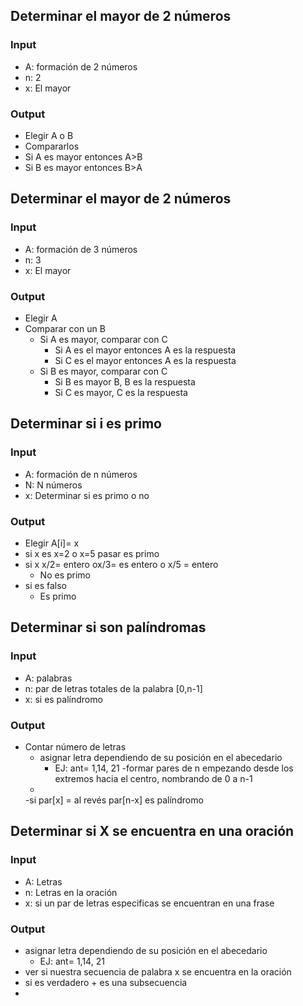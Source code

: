 ## Determinar el mayor de 2 números
### Input
- A: formación de 2 números
- n: 2
- x: El mayor
### Output
- Elegir A o B
- Compararlos
- Si A es mayor entonces A>B
- Si B es mayor entonces B>A

## Determinar el mayor de 2 números
### Input
- A: formación de 3 números
- n: 3
- x: El mayor
### Output
- Elegir A
- Comparar con un B
  - Si A es mayor, comparar con C
    - Si A es el mayor entonces A es la respuesta
    - Si C es el mayor entonces A es la respuesta
  - Si B es mayor, comparar con C
    - Si B es mayor B, B es la respuesta
    - Si C es mayor, C es la respuesta
## Determinar si i es primo
### Input
- A: formación de n números
- N: N números
- x: Determinar si es primo o no
### Output
- Elegir A[i]= x
- si x es x=2 o x=5 pasar es primo
- si x x/2= entero ox/3= es entero o x/5 = entero 
  - No es primo
 - si es falso
   - Es primo
## Determinar si son palíndromas
### Input
- A: palabras
- n: par de letras totales de la palabra [0,n-1]
- x: si es palíndromo
### Output
- Contar número de letras
  - asignar letra dependiendo de su posición en el abecedario
    - EJ: ant= 1,14, 21
  -formar pares de n empezando desde los extremos hacia el centro, nombrando de 0 a n-1
   - 
   -si par[x] = al revés par[n-x] es palíndromo
## Determinar si X se encuentra en una oración
### Input
- A: Letras
- n: Letras en la oración
- x: si un par de letras especificas se encuentran en una frase
### Output
- asignar letra dependiendo de su posición en el abecedario
  - EJ: ant= 1,14, 21
- ver si nuestra secuencia de palabra x se encuentra en la oración
- si es verdadero + es una subsecuencia
-
